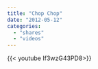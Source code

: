 ```yaml
---
title: "Chop Chop"
date: "2012-05-12"
categories:
  - "shares"
  - "videos"
---
```


<div style="width: 70vw;">{{< youtube If3wzG43PD8>}}</div>

